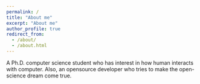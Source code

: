 ```yaml
---
permalink: /
title: "About me"
excerpt: "About me"
author_profile: true
redirect_from: 
  - /about/
  - /about.html
---
```


A Ph.D. computer science student who has interest in how human interacts with computer. Also, an opensource developer who tries to make the open-science dream come true.

